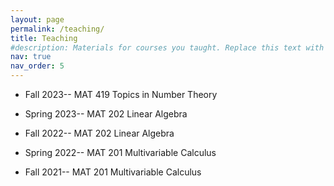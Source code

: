 ```yaml
---
layout: page
permalink: /teaching/
title: Teaching
#description: Materials for courses you taught. Replace this text with your description.
nav: true
nav_order: 5
---
```



* Fall 2023-- MAT 419 Topics in Number Theory   

* Spring 2023-- MAT 202 Linear Algebra

* Fall 2022-- MAT 202 Linear Algebra

* Spring 2022-- MAT 201 Multivariable Calculus

* Fall 2021-- MAT 201 Multivariable Calculus

